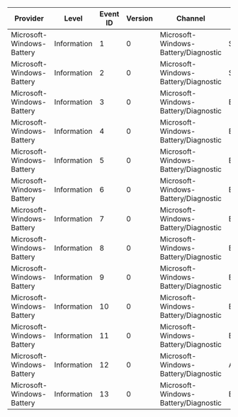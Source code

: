 Provider                   |  Level        |  Event ID  |  Version  |  Channel                               |  Task                        |  Opcode  |  Keyword  |  Message
---------------------------|---------------|------------|-----------|----------------------------------------|------------------------------|----------|-----------|---------
Microsoft-Windows-Battery  |  Information  |  1         |  0        |  Microsoft-Windows-Battery/Diagnostic  |  SystemBatteryStatusChange   |          |           |
Microsoft-Windows-Battery  |  Information  |  2         |  0        |  Microsoft-Windows-Battery/Diagnostic  |  SystemBatteryStatusRundown  |          |           |
Microsoft-Windows-Battery  |  Information  |  3         |  0        |  Microsoft-Windows-Battery/Diagnostic  |  BatteryBayRundown           |          |           |
Microsoft-Windows-Battery  |  Information  |  4         |  0        |  Microsoft-Windows-Battery/Diagnostic  |  BixUpdated                  |          |           |
Microsoft-Windows-Battery  |  Information  |  5         |  0        |  Microsoft-Windows-Battery/Diagnostic  |  BixRundown                  |          |           |
Microsoft-Windows-Battery  |  Information  |  6         |  0        |  Microsoft-Windows-Battery/Diagnostic  |  BifUpdated                  |          |           |
Microsoft-Windows-Battery  |  Information  |  7         |  0        |  Microsoft-Windows-Battery/Diagnostic  |  BifRundown                  |          |           |
Microsoft-Windows-Battery  |  Information  |  8         |  0        |  Microsoft-Windows-Battery/Diagnostic  |  BstUpdated                  |          |           |
Microsoft-Windows-Battery  |  Information  |  9         |  0        |  Microsoft-Windows-Battery/Diagnostic  |  BstRundown                  |          |           |
Microsoft-Windows-Battery  |  Information  |  10        |  0        |  Microsoft-Windows-Battery/Diagnostic  |  BtpSet                      |          |           |
Microsoft-Windows-Battery  |  Information  |  11        |  0        |  Microsoft-Windows-Battery/Diagnostic  |  BtpRundown                  |          |           |
Microsoft-Windows-Battery  |  Information  |  12        |  0        |  Microsoft-Windows-Battery/Diagnostic  |  AcpiNotify                  |          |           |
Microsoft-Windows-Battery  |  Information  |  13        |  0        |  Microsoft-Windows-Battery/Diagnostic  |  BatteryPercentRemaining     |          |           |